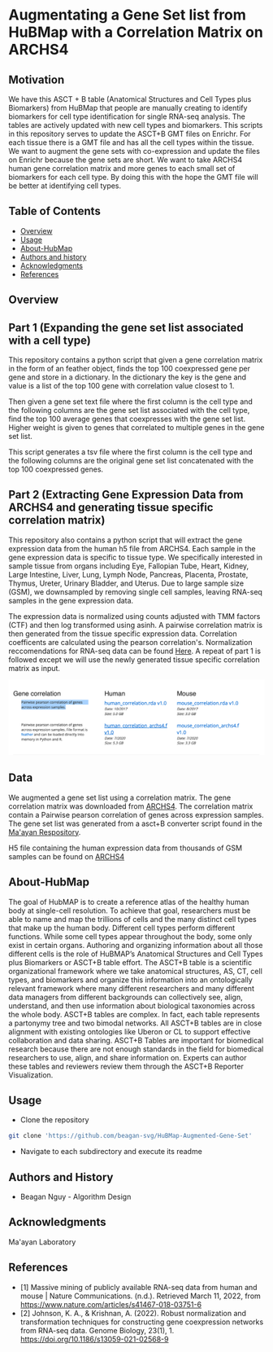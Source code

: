 Augmentating a Gene Set list from HuBMap with a Correlation Matrix on ARCHS4
=================================================

## Motivation
We have this ASCT + B table (Anatomical Structures and Cell Types plus Biomarkers) from HuBMap that people are manually creating to identify biomarkers for cell type identification for single RNA-seq analysis. The tables are actively updated with new cell types and biomarkers. This scripts in this repository serves to update the ASCT+B GMT files on Enrichr. For each tissue there is a GMT file and has all the cell types within the tissue. We want to augment the gene sets with co-expression and update the files on Enrichr because the gene sets are short. We want to take ARCHS4 human gene correlation matrix and more genes to each small set of biomarkers for each cell type. By doing this with the hope the GMT file will be better at identifying cell types.

Table of Contents 
-----------------
* [Overview](#overview)
* [Usage](#usage)
* [About-HubMap](#About-HubMap)
* [Authors and history](#authors-and-history)
* [Acknowledgments](#acknowledgments)
* [References](#references)


## Overview
Part 1 (Expanding the gene set list associated with a cell type)
------------------------------------------------------------------
This repository contains a python script that given a gene correlation matrix in the form of an feather object, finds the top 100 coexpressed gene per gene and store in a dictionary. In the dictionary the key is the gene and value is a list of the top 100 gene with correlation value closest to 1.

Then given a gene set text file where the first column is the cell type and the following columns are the gene set list associated with the cell type,
find the top 100 average genes that coexpresses with the gene set list. Higher weight is given to genes that correlated to multiple genes in the gene set list.

This script generates a tsv file where the first column is the cell type and the following columns are the original gene set list concatenated with the top 100 coexpressed genes.

Part 2 (Extracting Gene Expression Data from ARCHS4 and generating tissue specific correlation matrix)
--------------------------------------------------------------------------------------------------------
This repository also contains a python script that will extract the gene expression data from the human h5 file from ARCHS4. Each sample in the gene expression data is specific to tissue type. We specifically interested in sample tissue from organs including Eye, Fallopian Tube, Heart, Kidney, Large Intestine, Liver, Lung, Lymph Node, Pancreas, Placenta, Prostate, Thymus, Ureter, Urinary Bladder, and Uterus. Due to large sample size (GSM), we downsampled by removing single cell samples, leaving RNA-seq samples in the gene expression data.

The expression data is normalized using counts adjusted with TMM factors (CTF) and then log transformed using asinh. A pairwise correlation matrix is then generated from the tissue specific expression data. Correlation coefficents are calculated using the pearson correlation's. Normalization reccomendations for RNA-seq data can be found [Here](https://genomebiology.biomedcentral.com/articles/10.1186/s13059-021-02568-9). A repeat of part 1 is followed except we will use the newly generated tissue specific correlation matrix as input. 


![cover](Correlation_Image.png)

## Data
We augmented a gene set list using a correlation matrix. The gene correlation matrix was downloaded from [ARCHS4](https://maayanlab.cloud/archs4/download.html). The correlation matrix contain a Pairwise pearson correlation of genes across expression samples. The gene set list was generated from a asct+B converter script found in the [Ma'ayan Respository](https://github.com/MaayanLab/asct-b-converter). 

H5 file containing the human expression data from thousands of GSM samples can be found on [ARCHS4](https://maayanlab.cloud/archs4/data.html)

## About-HubMap
The goal of HubMAP is to create a reference atlas of the healthy human body at single-cell resolution. To achieve that goal, researchers must be able to name and map the trillions of cells and the many distinct cell types that make up the human body. Different cell types perform different functions. While some cell types appear throughout the body, some only exist in certain organs. Authoring and organizing information about all those different cells is the role of HuBMAP’s Anatomical Structures and Cell Types plus Biomarkers or ASCT+B table effort. The ASCT+B table is a scientific organizational framework where we take anatomical structures, AS, CT, cell types, and biomarkers and organize this information into an ontologically relevant framework where many different researchers and many different data managers from different backgrounds can collectively see, align, understand, and then use information about biological taxonomies across the whole body. ASCT+B tables are complex. In fact, each table represents a partonymy tree and two bimodal networks. All ASCT+B tables are in close alignment with existing ontologies like Uberon or CL to support effective collaboration and data sharing. ASCT+B Tables are important for biomedical research because there are not enough standards in the field for biomedical researchers to use, align, and share information on. Experts can author these tables and reviewers review them through the ASCT+B Reporter Visualization.

## Usage
- Clone the repository
```bash
git clone 'https://github.com/beagan-svg/HuBMap-Augmented-Gene-Set'
```
- Navigate to each subdirectory and execute its readme 

## Authors and History

* Beagan Nguy - Algorithm Design

## Acknowledgments

Ma'ayan Laboratory
 
## References 
- [1] Massive mining of publicly available RNA-seq data from human and mouse | Nature Communications. (n.d.). Retrieved March 11, 2022, from https://www.nature.com/articles/s41467-018-03751-6
- [2] Johnson, K. A., & Krishnan, A. (2022). Robust normalization and transformation techniques for constructing gene coexpression networks from RNA-seq data. Genome Biology, 23(1), 1. https://doi.org/10.1186/s13059-021-02568-9


